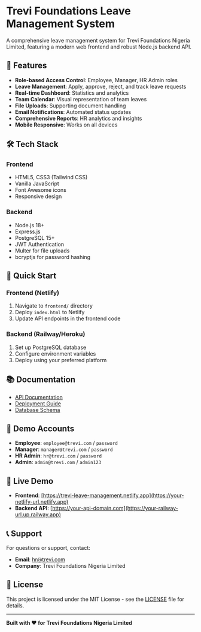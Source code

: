 # Trevi Foundations Leave Management System

A comprehensive leave management system for Trevi Foundations Nigeria Limited, featuring a modern web frontend and robust Node.js backend API.

## 🌟 Features

- **Role-based Access Control**: Employee, Manager, HR Admin roles
- **Leave Management**: Apply, approve, reject, and track leave requests
- **Real-time Dashboard**: Statistics and analytics
- **Team Calendar**: Visual representation of team leaves
- **File Uploads**: Supporting document handling
- **Email Notifications**: Automated status updates
- **Comprehensive Reports**: HR analytics and insights
- **Mobile Responsive**: Works on all devices

## 🛠 Tech Stack

### Frontend
- HTML5, CSS3 (Tailwind CSS)
- Vanilla JavaScript
- Font Awesome icons
- Responsive design

### Backend
- Node.js 18+
- Express.js
- PostgreSQL 15+
- JWT Authentication
- Multer for file uploads
- bcryptjs for password hashing

## 🚀 Quick Start

### Frontend (Netlify)
1. Navigate to `frontend/` directory
2. Deploy `index.html` to Netlify
3. Update API endpoints in the frontend code

### Backend (Railway/Heroku)
1. Set up PostgreSQL database
2. Configure environment variables
3. Deploy using your preferred platform

## 📚 Documentation

- [API Documentation](docs/API.md)
- [Deployment Guide](docs/DEPLOYMENT.md)
- [Database Schema](docs/DATABASE.md)

## 🎯 Demo Accounts

- **Employee**: `employee@trevi.com` / `password`
- **Manager**: `manager@trevi.com` / `password`
- **HR Admin**: `hr@trevi.com` / `password`
- **Admin**: `admin@trevi.com` / `admin123`

## 🚀 Live Demo

- **Frontend**: [https://trevi-leave-management.netlify.app](https://your-netlify-url.netlify.app)
- **Backend API**: [https://your-api-domain.com](https://your-railway-url.up.railway.app)

## 📞 Support

For questions or support, contact:
- **Email**: hr@trevi.com
- **Company**: Trevi Foundations Nigeria Limited

## 📄 License

This project is licensed under the MIT License - see the [LICENSE](LICENSE) file for details.

---

**Built with ❤️ for Trevi Foundations Nigeria Limited**